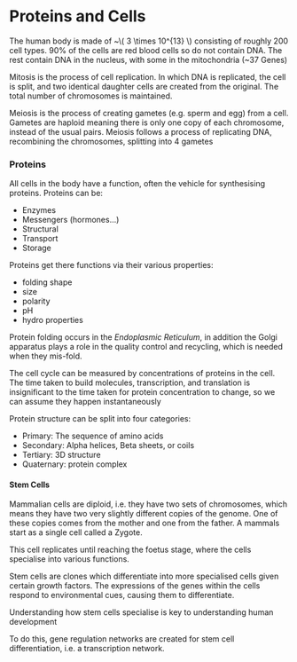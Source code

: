 # Proteins and Cells

The human body is made of ~\\( 3 \times 10^{13} \\) consisting of roughly 200 cell types. 90% of the cells are red blood cells so do not contain DNA. The rest contain DNA in the nucleus, with some in the mitochondria (~37 Genes) 

Mitosis is the process of cell replication. In which DNA is replicated, the cell is split, and two identical daughter cells are created from the original. The total number of chromosomes is maintained.

Meiosis is the process of creating gametes (e.g. sperm and egg) from a cell. Gametes are haploid meaning there is only one copy of each chromosome, instead of the usual pairs. Meiosis follows a process of replicating DNA, recombining the chromosomes, splitting into 4 gametes 

### Proteins 

All cells in the body have a function, often the vehicle for synthesising proteins. Proteins can be:
- Enzymes
- Messengers (hormones...)
- Structural
- Transport
- Storage

Proteins get there functions via their various properties:
- folding shape
- size
- polarity
- pH
- hydro properties

Protein folding occurs in the *Endoplasmic Reticulum*, in addition the Golgi apparatus plays a role in the quality control and recycling, which is needed when they mis-fold.

The cell cycle can be measured by concentrations of proteins in the cell. The time taken to build molecules, transcription, and translation is insignificant to the time taken for protein concentration to change, so we can assume they happen instantaneously

Protein structure can be split into four categories:
- Primary: The sequence of amino acids
- Secondary: Alpha helices, Beta sheets, or coils
- Tertiary: 3D structure
- Quaternary: protein complex

#### Stem Cells 

Mammalian cells are diploid, i.e. they have two sets of chromosomes, which means they have two very slightly different copies of the genome. One of these copies comes from the mother and one from the father. A mammals start as a single cell called a Zygote.

This cell replicates until reaching the foetus stage, where the cells specialise into various functions.

Stem cells are clones which differentiate into more specialised cells given certain growth factors. The expressions of the genes within the cells respond to environmental cues, causing them to differentiate. 

Understanding how stem cells specialise is key to understanding human development

To do this, gene regulation networks are created for stem cell differentiation, i.e. a transcription network. 







